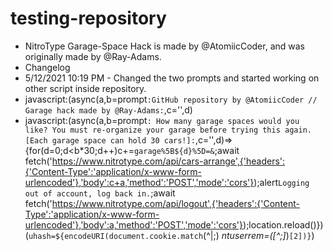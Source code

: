# testing-repository
- NitroType Garage-Space Hack is made by @AtomiicCoder, and was originally made by @Ray-Adams.
- Changelog
-  5/12/2021 10:19 PM - Changed the two prompts and started working on other script inside repository.
- javascript:(async(a,b=prompt`:GitHub repository by @AtomiicCoder // Garage hack made by @Ray-Adams:`,c='',d)
- javascript:(async(a,b=prompt`: How many garage spaces would you like? You must re-organize your garage before trying this again. [Each garage space can hold 30 cars!]:`,c='',d)=>{for(d=0;d<b*30;d++)c+=`garage%5B${d}%5D=&`;await fetch('https://www.nitrotype.com/api/cars-arrange',{'headers':{'Content-Type':'application/x-www-form-urlencoded'},'body':c+a,'method':'POST','mode':'cors'});alert`Logging out of account, log back in.`;await fetch('https://www.nitrotype.com/api/logout',{'headers':{'Content-Type':'application/x-www-form-urlencoded'},'body':a,'method':'POST','mode':'cors'});location.reload()})(`uhash=${encodeURI(document.cookie.match`(^|;) *ntuserrem=([^;]*)`[2])}`)
